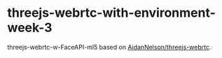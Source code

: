# threejs-webrtc-with-environment-week-3
 threejs-webrtc-w-FaceAPI-ml5 based on [AidanNelson/threejs-webrtc](https://github.com/AidanNelson/threejs-webrtc).
